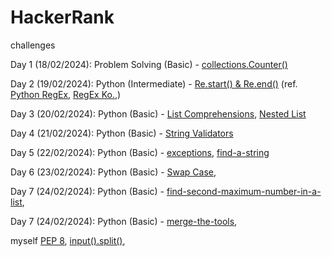 # HackerRank

challenges

Day 1 (18/02/2024):
Problem Solving (Basic) - [collections.Counter()](https://www.hackerrank.com/challenges/collections-counter/)

Day 2 (19/02/2024):
Python (Intermediate) - [Re.start() & Re.end()](https://www.hackerrank.com/challenges/re-start-re-end)
 (ref. [Python RegEx](https://www.w3schools.com/python/python_regex.asp), [RegEx Ko.](https://toramko.tistory.com/entry/python-%ED%8C%8C%EC%9D%B4%EC%8D%AC-re-%EB%A1%9C-%EC%A0%95%EA%B7%9C%EC%8B%9D-%ED%8C%A8%ED%84%B4-%EB%AC%B8%EC%9E%90%EC%97%B4-%EC%B2%98%EB%A6%AC%ED%95%98%EA%B8%B0),)

Day 3 (20/02/2024):
Python (Basic) - [List Comprehensions](https://www.hackerrank.com/challenges/list-comprehensions/), [Nested List](https://www.hackerrank.com/challenges/nested-list)

Day 4 (21/02/2024):
Python (Basic) - [String Validators](https://www.hackerrank.com/challenges/string-validators)

Day 5 (22/02/2024):
Python (Basic) - [exceptions](https://www.hackerrank.com/challenges/exceptions), [find-a-string](https://www.hackerrank.com/challenges/find-a-string/)

Day 6 (23/02/2024):
Python (Basic) - [Swap Case](https://www.hackerrank.com/challenges/swap-case),

Day 7 (24/02/2024):
Python (Basic) - [find-second-maximum-number-in-a-list](https://www.hackerrank.com/challenges/find-second-maximum-number-in-a-list),

Day 7 (24/02/2024):
Python (Basic) - [merge-the-tools](https://www.hackerrank.com/challenges/merge-the-tools),



myself
[PEP 8](https://realpython.com/python-pep8/#:~:text=Naming%20Styles,-The%20table%20below&text=Separate%20words%20with%20underscores%20to%20improve%20readability.&text=Start%20each%20word%20with%20a,camel%20case%20or%20Pascal%20case.), [input().split()](https://pynative.com/python-accept-list-input-from-user/#:~:text=Use%20an%20input()%20function%20to%20accept%20the%20list%20elements,a%20string%20separated%20by%20space.&text=Next%2C%20the%20split()%20method,based%20on%20a%20specified%20delimiter.),
